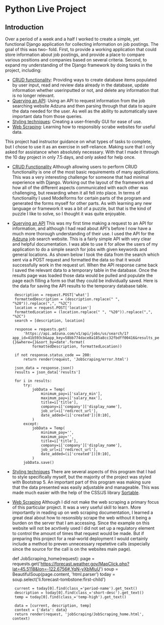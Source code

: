 # Python Live Project

## Introduction
Over a period of a week and a half I worked to create a simple, yet functional Django application for collecting information on job postings. The goal of this was two-
fold.
  First, to provide a working application that could store information about job postings, and provide a place to compare various positions and companies based 
  on several criteria. 
  Second, to expand my understanding of the Django framework by doing tasks in the project, including:
* [CRUD functionality](#CRUD-functionality): Providing ways to create database items populated by user input, read and review data already in the database, update information whether userinputted or not, and delete any information that is no longer relevant.
* [Querying an API](#query-API): Using an API to request information from the job searching website Adzuna and then parsing through that data to aquire the data needed for the user. As well as the ability to automatically save important data from those queries.
* [Styling techniques](#CSS-techniques): Creating a user-friendly GUI for ease of use.
* [Web Scraping](#web-scraping): Learning how to responsibly scrabe websites for useful data.
    
 This project had instructor guidance on what types of tasks to complete, but I chose to use it as an exercise in self-reliance. Making sure that I only asked for
 assistance when absolutely necessary. With that I made it through the 10 day project in only 7.5 days, and only asked for help once.
 
 * [CRUD Functionality](#CRUD-functionality)
    Although allowing users to perform CRUD functionality is one of the most basic requirements of many applications. This was a very interesting challenge for someone that had minimal experience with Django. Working out the layout of the framework and how all of the different aspects communicated with  each other was challenging, but rewarding when it all fell into place. In terms of functionality I used Modelforms for certain parts of the program and generated the forms myself for other parts. As with learning any new language or framework it was a bit of a puzzle, but that is the kind of puzzle I like to solve, so I thought it was quite enjoyable.

 * [Querying an API](#query-API)
    This was my first time making a request to an API for information, and although I had read about API's before I now have a much more thorough understanding of their use. I used the API for the [Adzuna](https://developer.adzuna.com/) job search website. This is a fairly simple API with very clear and helpful documentation. I was able to use it for allow the users of my application to do a simple search for jobs with given keywords and general locations. As shown below I took the data from the search which sent via a POST request and formatted the data so that it would successfully
    work in the request url. When the API response came back I saved the relevant data to a temporary table in the database. Once the results page was loaded those data would be pulled and populate the page each filling a form so that they could be individually saved. Here is the data for saving the API results to the temporary database table.

        description = request.POST['what']
        formattedDescription = (description.replace(" ", "%20")).replace(",", "%2C")
        location = request.POST['location']
        formattedLocation = (location.replace(" ", "%20")).replace(",", "%2C")
        search = [description, location]

        response = requests.get(
            'https://api.adzuna.com/v1/api/jobs/us/search/1?app_id=41b593cb&app_key=58bb774dace8a185a8cc32fbdff00416&results_per_page=5&what={}&where={}&sort_by=date'.format(
                formattedDescription, formattedLocation))

        if not response.status_code == 200:
            return render(request, 'JobScraping/error.html')

        json_data = response.json()
        results = json_data['results']

        for i in results:
            try:
                jobData = Temp(
                    minimum_pay=i['salary_min'],
                    maximum_pay=i['salary_max'],
                    title=i['title'],
                    company=i['company']['display_name'],
                    job_url=i['redirect_url'],
                    date_added=(i['created'])[0:10],
                )
            except:
                jobData = Temp(
                    minimum_pay='',
                    maximum_pay='',
                    title=i['title'],
                    company=i['company']['display_name'],
                    job_url=i['redirect_url'],
                    date_added=(i['created'])[0:10],
                )
            jobData.save()


 * [Styling techniques](#CSS-techniques)
    There are several aspects of this program that I had to style specifically myself, but the majority of the project was styled with Bootstrap 5.
    An important part of this program was making sure that the data presented was easily adjustable and manageable. This was made much easier with the help of the CSS/JS library [Sortable](https://github.com/SortableJS/Sortable).



 * [Web Scraping](#web-scraping)
    Although I did not make the web scraping a primary focus of this particular project. It was a very useful skill to learn. More importantly in reading up on web scraping documentation, I learned a great deal about how to resonsibly scrape the web without it being a burden on the server that I am accessing. Since the example on this website will not be acvtively used I did not set up a regulatory element to control the amount of times that request would be made. But if preparing this project for a real-world deployment I would certainly include a method to preven unnecessary repetetive calls (especially since the source for the call is on the websites main page).

      def JobScraping_home(request):
        page = requests.get('https://forecast.weather.gov/MapClick.php?lat=45.5118&lon=-122.6756#.YqN-yXbMIuU')
        soup = BeautifulSoup(page.content, 'html.parser')
        today = soup.select('li.forecast-tombstone:first-child')

        current = today[0].find(class_='period-name').get_text()
        description = today[0].find(class_='short-desc').get_text()
        temp = today[0].find(class_='temp-high').get_text()

        data = [current, description, temp]
        context = {'data': data}
        return render(request, 'jobScraping/JobScraping_home.html', context)
        

